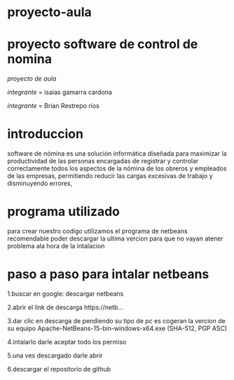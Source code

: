 # proyecto-aula
# proyecto software de control de nomina
*proyecto de aula*

*integrante*
= isaias gamarra cardona

*integrante*
= Brian Restrepo ríos

# introduccion
software de nómina es una solución informática diseñada para maximizar la productividad de las personas encargadas de registrar y controlar correctamente todos los aspectos de la nómina de los obreros y empleados de las empresas, permitiendo reducir las cargas excesivas de trabajo y disminuyendo errores,




# programa utilizado
para crear nuestro codigo utilizamos el programa de netbeans 
recomendable poder descargar la ultima vercion para que no vayan
atener problema ala hora de la intalacion

# paso a paso para intalar netbeans
1.buscar en google: descargar netbeans

2.abrir el link de descarga https://netb…

3.dar clic en descarga de pendiendo su tipo de pc es cogeran la vercion de su equipo Apache-NetBeans-15-bin-windows-x64.exe (SHA-512, PGP ASC)

4.intalarlo darle aceptar todo los permiso

5.una ves descargado darle abrir

6.descargar el repositorio de github
